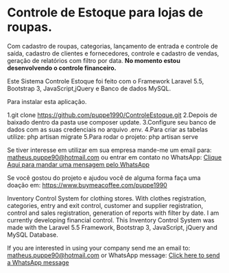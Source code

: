 
# Controle de Estoque para lojas de roupas. 

Com cadastro de roupas, categorias, lançamento de entrada e controle de saída, cadastro de clientes e fornecedores, controle e cadastro de vendas, geração de relatórios com filtro por data. <b>No momento estou desenvolvendo o controle financeiro.</b>

Este Sistema Controle Estoque foi feito com o Framework Laravel 5.5, Bootstrap 3, JavaScript,jQuery e Banco de dados MySQL.

Para instalar esta aplicação.

1.git clone https://github.com/puppe1990/ControleEstoque.git
2.Depois de baixado dentro da pasta use composer update.
3.Configure seu banco de dados com as suas credenciais no arquivo .env. 
4.Para criar as tabelas utilize: php artisan migrate
5.Para rodar o projeto: php artisan serve

Se tiver interesse em utilizar em sua empresa mande-me um email para: matheus.puppe90@hotmail.com ou entrar em contato no WhatsApp: <a href="https://api.whatsapp.com/send?phone=5511995597242&text=Olá%20Matheus,%20Fiquei%20interessado%20em%20seu%20Sistema%20de%20Controle%20de%20Estoque." target="_blank">Clique Aqui para mandar uma mensagem pelo WhatsApp</a>

Se você gostou do projeto e ajudou você de alguma forma faça uma doação em:
https://www.buymeacoffee.com/puppe1990

Inventory Control System for clothing stores. With clothes registration, categories, entry and exit control, customer and supplier registration, control and sales registration, generation of reports with filter by date. I am currently developing financial control. This Inventory Control System was made with the Laravel 5.5 Framework, Bootstrap 3, JavaScript, jQuery and MySQL Database. 

If you are interested in using your company send me an email to: matheus.puppe90@hotmail.com or WhatsApp message: <a href="https://api.whatsapp.com/send?phone=5511995597242&text=Hello%20Matheus,%20i'm%20interested%20in%20your%20InventoryControlSystem." target="_blank">Click here to send a WhatsApp message</a>


